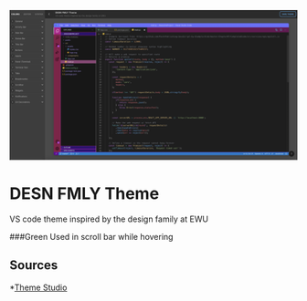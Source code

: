 ![Screen Shot of DESN FMLY Theme](https://raw.githubusercontent.com/edperez91/desn-fam-theme/main/Screen%20Shot%202022-10-25%20at%2010.12.58%20AM.png)

# DESN FMLY Theme
VS code theme inspired by the design family at EWU

###Green Used in scroll bar while hovering 

## Sources
*[Theme Studio](https://themes.vscode.one)

